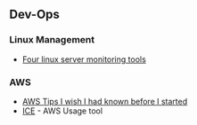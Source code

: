 ## Dev-Ops

### Linux Management

* [Four linux server monitoring tools](http://aarvik.dk/four-linux-server-monitoring-and-management-tools/)


### AWS
* [AWS Tips I wish I had known before I started](http://wblinks.com/notes/aws-tips-i-wish-id-known-before-i-started/)
* [ICE](https://github.com/Netflix/ice) - AWS Usage tool
